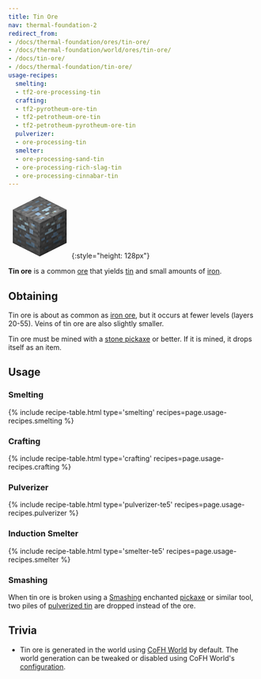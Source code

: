 ```yaml
---
title: Tin Ore
nav: thermal-foundation-2
redirect_from:
- /docs/thermal-foundation/ores/tin-ore/
- /docs/thermal-foundation/world/ores/tin-ore/
- /docs/tin-ore/
- /docs/thermal-foundation/tin-ore/
usage-recipes:
  smelting:
  - tf2-ore-processing-tin
  crafting:
  - tf2-pyrotheum-ore-tin
  - tf2-petrotheum-ore-tin
  - tf2-petrotheum-pyrotheum-ore-tin
  pulverizer:
  - ore-processing-tin
  smelter:
  - ore-processing-sand-tin
  - ore-processing-rich-slag-tin
  - ore-processing-cinnabar-tin
---
```


![Tin ore](/assets/images/thermal-foundation-2/ore-tin.png){:style="height: 128px"}


**Tin ore** is a common [ore](https://minecraft.gamepedia.com/Ore) that yields
[tin](/docs/thermal-foundation-2/tin-ingot/) and small amounts of
[iron](https://minecraft.gamepedia.com/Iron_Ingot).


Obtaining
---------

Tin ore is about as common as [iron
ore](https://minecraft.gamepedia.com/Iron_Ore), but it occurs at fewer levels
(layers 20-55). Veins of tin ore are also slightly smaller.

Tin ore must be mined with a [stone
pickaxe](https://minecraft.gamepedia.com/Pickaxe) or better. If it is mined, it
drops itself as an item.


Usage
-----

### Smelting
{% include recipe-table.html type='smelting' recipes=page.usage-recipes.smelting %}

### Crafting
{% include recipe-table.html type='crafting' recipes=page.usage-recipes.crafting %}

### Pulverizer
{% include recipe-table.html type='pulverizer-te5' recipes=page.usage-recipes.pulverizer %}

### Induction Smelter
{% include recipe-table.html type='smelter-te5' recipes=page.usage-recipes.smelter %}

### Smashing
When tin ore is broken using a [Smashing](/docs/cofh-core-4/smashing/) enchanted
[pickaxe](https://minecraft.gamepedia.com/Pickaxe) or similar tool, two piles of
[pulverized tin](/docs/thermal-foundation-2/pulverized-tin/) are dropped instead
of the ore.


Trivia
------

* Tin ore is generated in the world using [CoFH World](/docs/cofh-world/) by
  default. The world generation can be tweaked or disabled using CoFH World's
  [configuration](/docs/cofh-world/world-generator-configuration/).
